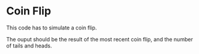 # Coin Flip

This code has to simulate a coin flip.

The ouput should be the result of the most recent coin flip, and the number of tails and heads.
